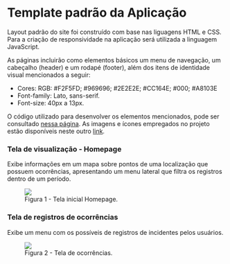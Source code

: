 # Template padrão da Aplicação

Layout padrão do site foi construído com base nas liguagens HTML e CSS. Para a criação de responsividade na aplicação será utilizada a linguagem JavaScript.

As páginas incluirão como elementos básicos um menu de navegação, um cabeçalho (header) e um rodapé (footer), além dos itens de identidade visual mencionados a seguir:

* Cores: RGB: #F2F5FD; #969696; #2E2E2E; #CC164E; #000; #A8103E
* Font-family: Lato, sans-serif.
* Font-size: 40px a 13px.

O código utilizado para desenvolver os elementos mencionados, pode ser consultado [nessa página](https://github.com/ICEI-PUC-Minas-PMV-ADS/pmv-ads-2024-2-e1-proj-web-t6-pmv-si-2024-2-pe1-projlookout/tree/main/codigo-fonte). As imagens e ícones empregados no projeto estão disponíveis neste outro [link](https://github.com/ICEI-PUC-Minas-PMV-ADS/pmv-ads-2024-2-e1-proj-web-t6-pmv-si-2024-2-pe1-projlookout/tree/main/documentos/img).

<h3><b>Tela de visualização - Homepage</b></h3>
<p>Exibe informações em um mapa sobre pontos de uma localização que possuem ocorrências, apresentando um menu lateral que filtra os registros dentro de um período.</p>
<figure> 
  <img src="https://github.com/ICEI-PUC-Minas-PMV-ADS/pmv-ads-2024-2-e1-proj-web-t6-pmv-si-2024-2-pe1-projlookout/blob/main/documentos/img/Homepage.png">
  <figcaption> Figura 1 - Tela inicial Homepage.
</figure> 

<h3><b>Tela de registros de ocorrências</b></h3>
<p>Exibe um menu com os possíveis de registros de incidentes pelos usuários.</p>
<figure> 
  <img src="https://github.com/ICEI-PUC-Minas-PMV-ADS/pmv-ads-2024-2-e1-proj-web-t6-pmv-si-2024-2-pe1-projlookout/blob/main/documentos/img/Registro%20de%20ocorr%C3%AAncia.png">
  <figcaption>Figura 2 - Tela de ocorrências.      
</figure> 
    
